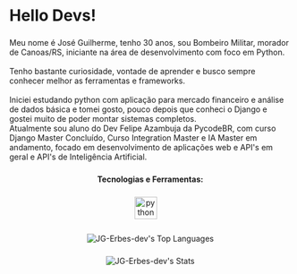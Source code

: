 <h1 align="left">Hello Devs!</h1>

###

<p align="left">Meu nome é José Guilherme, tenho 30 anos, sou Bombeiro Militar,  morador de Canoas/RS, iniciante na área de desenvolvimento com foco em Python.<br><br>Tenho bastante curiosidade, vontade de aprender e busco sempre conhecer melhor as ferramentas e frameworks.<br><br>Iniciei estudando python com aplicação para mercado financeiro e análise de dados básica e tomei gosto, pouco depois que conheci o Django e gostei muito de poder montar sistemas completos.<br>Atualmente sou aluno do Dev Felipe Azambuja da PycodeBR, com curso Django Master Concluído, Curso Integration Master e IA Master em andamento, focado em desenvolvimento de aplicações web e API's em geral e API's de Inteligência Artificial.</p>

###

<h4 align="center">Tecnologias e Ferramentas:</h4>

###

<div align="center">
  <img src="https://skillicons.dev/icons?i=py, django, html5, css3, numpy, pandas" height="40" alt="python logo"  />
  <img width="12" />
</div>
  
###
<div align="center">

  ![JG-Erbes-dev's Top Languages](https://github-readme-stats.vercel.app/api/top-langs/?username=JG-Erbes-dev&theme=monokai&show_icons=true&hide_border=true&layout=compact)
  
###

  ![JG-Erbes-dev's Stats](https://github-readme-stats.vercel.app/api?username=JG-Erbes-dev&theme=monokai&show_icons=true&hide_border=true&count_private=false)
</div>
